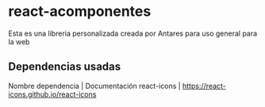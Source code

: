 # react-acomponentes
Esta es una libreria personalizada creada por Antares para uso general para la web

## Dependencias usadas

Nombre dependencia | Documentación
react-icons        | https://react-icons.github.io/react-icons
